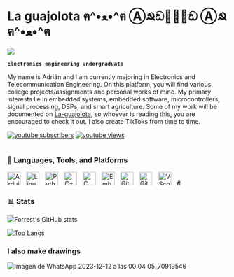 # La guajolota ฅ^•ﻌ•^ฅ Ⓐ☭ඞ🐛🧉🐛ඞ Ⓐ☭ ฅ^•ﻌ•^ฅ
![](https://komarev.com/ghpvc/?username=yLa-guajolota&style=flat-square)

**`Electronics engineering undergraduate `** 

My name is Adrián and I am currently majoring in Electronics and Telecommunication Engineering. On this platform, you will find various college projects/assignments and personal works of mine. My primary interests lie in embedded systems, embedded software, microcontrollers, signal processing, DSPs, and smart agriculture. Some of my work will be documented on [La-guajolota](https://www.youtube.com/@JuanPepeGuajolotero), so whoever is reading this, you are encouraged to check it out. I also create TikToks from time to time.

<p align="left">
      <a href="https://www.youtube.com/@JuanPepeGuajolotero">
            <img alt="youtube subscribers" title="Subscribe to my YouTube channel"            
            src="https://custom-icon-      
            badges.demolab.com/youtube/channel/subscribers/UC2WHjPDvbE6O328n17ZGcfg? 
            color=%23E05D44&label=SUBSCRIBE&logo=video&logoColor=white&style=for-the- 
            badge&labelColor=CE4630"/></a> 
      <a href="https://www.youtube.com/@JuanPepeGuajolotero">
            <img alt="youtube views" title="YouTube views" src="https://custom-icon-      
            badges.demolab.com/youtube/channel/views/UC2WHjPDvbE6O328n17ZGcfg?      
            color=%23E1AD0E&logo=eye&logoColor=white&style=for-the-badge&labelColor=C79600"/></a>  
</p>

#

### 🧰 Languages, Tools, and Platforms

<img align="left" alt="Arduino" width="30px" style="padding-right:10px;" src="https://cdn.jsdelivr.net/gh/devicons/devicon/icons/arduino/arduino-original-wordmark.svg" />
<img align="left" alt="Linux" width="30px" style="padding-right:10px;" src="https://cdn.jsdelivr.net/gh/devicons/devicon/icons/linux/linux-original.svg" />
<img align="left" alt="Python" width="30px" style="padding-right:10px;" src="https://cdn.jsdelivr.net/gh/devicons/devicon/icons/python/python-original-wordmark.svg" />
<img align="left" alt="C++" width="30px" style="padding-right:10px;" src="https://cdn.jsdelivr.net/gh/devicons/devicon/icons/cplusplus/cplusplus-line.svg" />
<img align="left" alt="C" width="30px" style="padding-right:10px;" src="https://cdn.jsdelivr.net/gh/devicons/devicon/icons/c/c-original.svg" />
<img align="left" alt="Embedded C" width="30px" style="padding-right:10px;" src="https://cdn.jsdelivr.net/gh/devicons/devicon/icons/embeddedc/embeddedc-original-wordmark.svg" />
<img align="left" alt="Git" width="30px" style="padding-right:10px;" src="https://cdn.jsdelivr.net/gh/devicons/devicon/icons/git/git-original.svg" />
<img align="left" alt="GitHub" width="30px" style="padding-right:10px;" src="https://cdn.jsdelivr.net/gh/devicons/devicon/icons/github/github-original.svg" />
<img align="left" alt="VScode" width="30px" style="padding-right:10px;" src="https://cdn.jsdelivr.net/gh/devicons/devicon/icons/vscode/vscode-original-wordmark.svg" />
<br />
#

### 📊 Stats

![Forrest's GitHub stats](https://github-readme-stats.vercel.app/api?username=La-guajolota&show_icons=true&theme=gruvbox)

<!-- ![GitHub Streak](https://streak-stats.demolab.com?user=ForrestKnight&theme=gruvbox&border_radius=4.5) -->

[![Top Langs](https://github-readme-stats.vercel.app/api/top-langs/?username=La-guajolota&layout=pie&hide=html,pawn,purebasic)](https://github.com/anuraghazra/github-readme-stats)

### I also make drawings
![Imagen de WhatsApp 2023-12-12 a las 00 04 05_70919546](https://github.com/La-guajolota/La-guajolota/assets/81340208/fd88a554-0050-4f33-b3f5-2238c2052d35)
